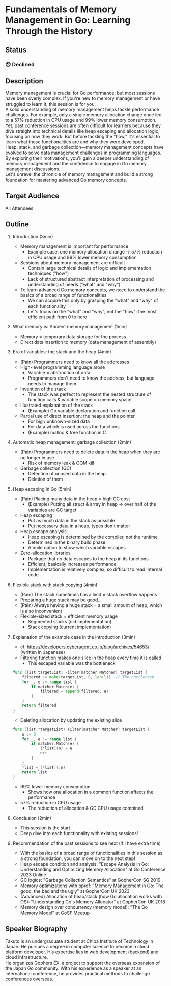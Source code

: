 # Fundamentals of Memory Management in Go: Learning Through the History

## Status

### 😞 Declined

## Description

Memory management is crucial for Go performance, but most sessions have been overly complex. If you're new to memory management or have struggled to learn it, this session is for you.  
A solid understanding of memory management helps tackle performance challenges. For example, only a single memory allocation change once led to a 57% reduction in CPU usage and 99% lower memory consumption.  
Yet, past conference sessions are often difficult for learners because they dive straight into technical details like heap escaping and allocation logic, focusing on how they work. But before tackling the "how," it's essential to learn what those functionalities are and why they were developed.  
Heap, stack, and garbage collection—memory management concepts have evolved to solve data management challenges in programming languages. By exploring their motivations, you'll gain a deeper understanding of memory management and the confidence to engage in Go memory management discussions.  
Let's unravel the chronicle of memory management and build a strong foundation for mastering advanced Go memory concepts.

## Target Audience

All Attendees

## Outline

1. Introduction (3min)
   - Memory management is important for performance
     - Example case: one memory allocation change -> 57% reduction in CPU usage and 99% lower memory consumption
   - Sessions about memory management are difficult
     - Contain large technical details of logic and implementation techniques ("how")
     - Lack of structured abstract interpretation of processing and understanding of needs ("what" and "why")
   - To learn advanced Go memory concepts, we need to understand the basics of a broad range of functionalities
     - We can acquire this only by grasping the "what" and "why" of each functionality
     - Let's focus on the "what" and "why", not the "how": the most efficient path from 0 to hero
2. What memory is: Ancient memory management (1min)
   - Memory = temporary data storage for the process
   - Direct data insertion to memory (data management of assembly)
3. Era of variables: the stack and the heap (4min)
   - (Pain) Programmers need to know all the addresses
   - High-level programming language arose
     - Variable = abstraction of data
     - Programmers don't need to know the address, but language needs to manage them
   - Invention of the stack
     - The stack was perfect to represent the nested structure of function calls & variable scope on memory space
   - Illustrated explanation of the stack
     - (Example) Go variable declaration and function call
   - Partial use of direct insertion: the heap and the pointer
     - For big / unknown-sized data
     - For data which is used across the functions
     - (Example) malloc & free function in C
4. Automatic heap management: garbage collection (2min)
   - (Pain) Programmers need to delete data in the heap when they are no longer in use
     - Risk of memory leak & OOM kill
   - Garbage collection (GC)
     - Detection of unused data in the heap
     - Deletion of them
5. Heap escaping in Go (5min)
   - (Pain) Placing many data in the heap = high GC cost
     - (Example) Putting all struct & array in heap -> over half of the variables are GC target
   - Heap escaping
     - Put as much data in the stack as possible
     - Put necessary data in a heap, types don't matter
   - Heap escape analysis
     - Heap escaping is determined by the compiler, not the runtime
     - Determined in the binary build phase
     - A build option to show which variable escapes
   - Zero-allocation libraries
     - Package that no data escapes to the heap in its functions
     - Efficient, basically increases performance
     - Implementation is relatively complex, so difficult to read internal code
6. Flexible stack with stack copying (4min)
   - (Pain) The stack sometimes has a limit = stack overflow happens
   - Preparing a huge stack may be good…
   - (Pain) Always having a huge stack = a small amount of heap, which is also inconvenient
   - Flexible-sized stack = efficient memory usage
     - Segmented stacks (old implementation)
     - Stack copying (current implementation)
7. Explanation of the example case in the introduction (3min)
   - cf. <https://developers.cyberagent.co.jp/blog/archives/54653/> (written in Japanese)
   - Filtering function makes one slice in the heap every time it is called
     - This escaped variable was the bottleneck

    ```go
    func (list targetList) Filter(matcher Matcher) targetList {
        filtered := make(targetList, 0, len(l))  // The bottleneck
        for _, e := range list {
            if matcher.Match(e) {
                filtered = append(filtered, e)
            }
        }
        return filtered
    }
    ```

   - Deleting allocation by updating the existing slice

    ```go
    func (list *targetList) Filter(matcher Matcher) targetList {
        n := 0
        for _, e := range list {
            if matcher.Match(e) {
                [*list](n) = e
                n++
            }
        }
        *list = [*list](:n)
        return list
    }
    ```

   - 99% lower memory consumption
     - Shows how one allocation in a common function affects the performance
   - 57% reduction in CPU usage
     - The reduction of allocation & GC CPU usage combined
8. Conclusion (2min)
   - This session is the start
   - Deep dive into each functionality with existing sessions!
9. Recommendation of the past sessions to see next (if I have extra time)
   - With the basics of a broad range of functionalities in this session as a strong foundation, you can move on to the next step!
   - Heap escape condition and analysis: "Escape Analysis in Go: Understanding and Optimizing Memory Allocation" at Go Conference 2023 Online
   - GC logics: "Garbage Collection Semantics" at GopherCon SG 2019
   - Memory optimizations with pprof: "Memory Management in Go: The good, the bad and the ugly" at GopherCon UK 2023
   - (Advanced) Allocation of heap/stack (how Go allocation works with OS): "Understanding Go's Memory Allocator" at GopherCon UK 2018
   - Memory design over concurrency (memory model): "The Go Memory Model" at GoSF Meetup

## Speaker Biography

Takuto is an undergraduate student at Chiba Institute of Technology in Japan. He pursues a degree in computer science to become a cloud platform developer. His expertise lies in web development (backend) and cloud infrastructure.  
He organizes Gophers EX, a project to support the overseas expansion of the Japan Go community. With his experience as a speaker at an international conference, he provides practical methods to challenge conferences overseas.
